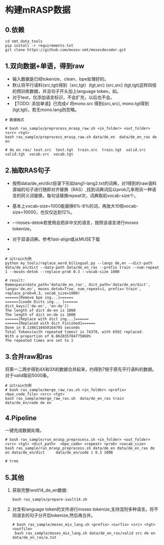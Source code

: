 # 构建mRASP数据

## 0.依赖

```
cd nmt_data_tools
pip install -r requirements.txt
git clone https://github.com/moses-smt/mosesdecoder.git
```



## 1.双向数据+单语，得到raw

- 输入数据是已经tokenize、clean、bpe处理好的。
- 默认将平行语料(src,tgt)得到（src,tgt）(tgt,src) (src,src) (tgt,tgt)这样四倍的预训练数据，并且句子开头加上language token，如<de>。 
- 对于test，仅添加语言标识，不会扩充，以后也不会。
- 【TODO: 添加单语】已完成√ 将mono.src 得到(src,src), mono.tgt得到(tgt,tgt)，若无mono.lang则忽略。

```
# 数据格式
```



```shell
# bash ras_sample/preprocess_mrasp_raw.sh <in_folder> <out_folder> <src> <tgt>
bash ras_sample/preprocess_mrasp_raw.sh data/de_en  data/de_en_ras de en

# de_en_ras/ test.src  test.tgt  train.src  train.tgt  valid.src  valid.tgt  vocab.src  vocab.tgt
```

## 2.抽取RAS句子

- 按照data/de_en/dict目录下形如lang1-lang2.txt的词典，对1得到的raw语料源端的句子进行随即对齐替换（RAS）,找到词典词后以prob几率用另一种语言的同义词替换，每句话替换repeat次，词典取前vocab-size个。

- 基本上vocab-size=1000能替换6%-8%的词，再放大10倍vocab-size=10000，也仅仅达到12%。

- --moses-detok若使用会把非中文的语言，按照该语言进行moses tokenize。

- 对于双语词典，参考fast-align或从MUSE下载

- [TODO]: moses、bpe完成了，还需要添加些clean的，如添加truecase，punctuation等。

```shell
# 以train为例
python my_tools/replace_word_bilingual.py --langs de,en --dict-path data/de_en/dict --data-path data/de_en_ras --prefix train --num-repeat 1 --moses-detok --replace-prob 0.3 --vocab-size 1000

# result:
Namespace(data_path='data/de_en_ras', dict_path='data/de_en/dict', langs='de,en', moses_detok=True, num_repeat=1, prefix='train', replace_prob=0.3, vocab_size=1000)
======[Remove bpe ing...]======
======[Loade Dicts ing... ]======
dict_keys(['de-en', 'en-de'])
The length of dict de-en is 1000
The length of dict en-de is 1000
======[Replace with dict ing...]======
======[Replaced with dict Finished]======
Done in 0.1346118450164795 seconds
Total Tokens(with repeated times) is 74378, with 6592 replaced.
With a proportion of 8.862835784775069%
The repeated times are set to 1
```

## 3.合并raw和ras

将第一二两步得到4X和3X的数据合并起来，约得到7倍于原先平行语料的数据。对于valid取前5000条。

```shell
# 以train为例
# bash ras_sample/merge_raw_ras.sh <in_folder> <prefix> <bpe_code_file> <src> <tgt>
bash ras_sample/merge_raw_ras.sh  data/de_en_ras train  data/de_en/code de en
```

## 4.Pipeline

一键完成数据处理。

```shell
# bash ras_sample/run_mrasp_preprocess.sh <in_folder> <out_folder> <src> <tgt> <dict_path>  <bpe_code> <repeat> <prob> <vocab_size>
bash ras_sample/run_mrasp_preprocess.sh data/de_en data/de_en_ras de en data/de_en/dict     data/de_en/code 1 0.3 1000
```

```
# tree
```



## 5.其他

1. 获取完整iwslt14_de_en数据:

   ```shell
   bash ras_sample/prepare-iwslt14.sh
   ```

2. 对含有language token的文件进行moses tokenize,支持混则多种语言。将不同语言的句子分开后tokenize,然后再合并。

   ```shell
   # bash ras_sample/moses_mix_lang.sh <prefix> <surfix> <src> <tgt> <outfile>
    bash ras_sample/moses_mix_lang.sh data/de_en_ras/valid src de en data/de_en_ras/a.txt
   ```

   